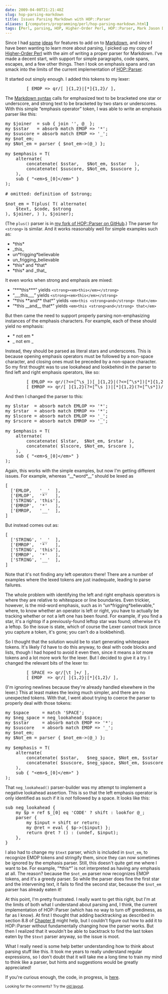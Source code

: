 ```yaml
--- 
date: 2009-04-08T21:21:48Z
slug: hop-parsing-markdown
title: Issues Parsing Markdown with HOP::Parser
aliases: [/computers/programming/perl/hop-parsing-markdown.html]
tags: [Perl, parsing, HOP, Higher-Order Perl, HOP::Parser, Mark Jason Dominus]
---
```


<p>Since I had <a href="/computers/markup/modest-markdown-proposal.html" title="A Modest Proposal for Markdown Definition
Lists">some</a> <a href="/computers/markup/markdown-table-rfc.html" title="RFC: A Simple Markdown Table Format">ideas</a> for features to add on
to <a href="http://daringfireball.net/projects/markdown/">Markdown</a>, and
since I have been wanting to learn more about parsing, I picked up my copy
of <a href="http://hop.perl.plover.com/">Higher-Order Perl</a> with the aim of
writing a proper parser for Markdown. I've made a decent start, with support
for simple paragraphs, code spans, escapes, and a few other things. Then I
took on emphasis spans and ran smack into the limits of the current implementation of
<a href="http://search.cpan.org/perldoc?HOP::Parser" title="HOP::Parser on CPAN">HOP::Parser</a>.</p>

<p>It started out simply enough. I added this tokens to my lexer:</p>

<pre>
        [ EMOP =&gt; qr/[_]{1,2}|[*]{1,2}/ ],
</pre>

<p>The <a href="http://daringfireball.net/projects/markdown/syntax/">Markdown syntax</a> calls for emphasized text to be bracketed one star or underscore,
and strong text to be bracketed by two stars or underscores. With this simple
“emphasis operator” token, I was able to write an emphasis parser like
this:</p>

<pre>
my $joiner  = sub { join &#x0027;&#x0027;, @_ };
my $sstar   = absorb match EMOP =&gt; &#x0027;*&#x0027;;
my $suscore = absorb match EMOP =&gt; &#x0027;_&#x0027;;
my $not_em;
my $Not_em = parser { $not_em-&gt;(@_) };

my $emphasis = T(
    alternate(
        concatenate( $sstar,   $Not_em, $sstar   ),
        concatenate( $suscore, $Not_em, $suscore ),
    ),
    sub { &quot;&lt;em&gt;$_[0]&lt;/em&gt;&quot; }
);

# omitted: definition of $strong;

$not_em = T(plus( T( alternate(
    $text, $code, $strong
), $joiner, ) ), $joiner);
</pre>

<p>(The <code>plus()</code> parser is
in <a href="http://github.com/theory/hop/tree/master">my fork of HOP::Parser on GitHub</a>.) The parser for <code>&lt;strong&gt;</code> is similar. And it
works reasonably well for simple examples such as:</p>

<ul>
  <li>*this*</li>
  <li>_this_</li>
  <li>un*frigging*believable</li>
  <li>un_frigging_believable</li>
  <li>*this* and *that*</li>
  <li>*this* and _that_</li>
</ul>

<p>It even works when strong and emphasis are mixed:</p>

<ul>
  <li>“***this***” yields <code>&lt;strong&gt;&lt;em&gt;this&lt;/em&gt;&lt;/strong&gt;</code></li>
  <li>“___this___” yields <code>&lt;strong&gt;&lt;em&gt;this&lt;/em&gt;&lt;/strong&gt;</code></li>
  <li>“*this **and** that*” yields <code>&lt;em&gt;this &lt;strong&gt;and&lt;/strong&gt; that&lt;/em&gt;</code></li>
  <li>“*this __and__ that*” yields <code>&lt;em&gt;this &lt;strong&gt;and&lt;/strong&gt; that&lt;/em&gt;</code></li>
</ul>

<p>But then came the need to support properly parsing non-emphasizing instances of the emphasis characters. For example, each of these should yield no emphasis:</p>

<ul>
  <li>* not em *</li>
  <li>_ not em _</li>
</ul>

<p>Instead, they should be parsed as literal stars and underscores. This is
because opening emphasis operators must be followed by a non-space character,
and closing ones must be preceded by a non-space character. So my first
thought was to use lookahead and lookbehind in the parser to find left and
right emphasis operators, like so:</p>

<pre>
        [ EMLOP =&gt; qr/(?&lt;=[^\s_])[_]{1,2}|(?&lt;=[^\s*])[*]{1,2}/ ],
        [ EMROP =&gt; qr/[_]{1,2}(?=[^\s_])|[*]{1,2}(?=[^\s*])/ ],
</pre>

<p>And then I changed the parser to this:</p>

<pre>
my $lstar  = absorb match EMLOP =&gt; &#x0027;*&#x0027;;
my $rstar  = absorb match EMROP =&gt; &#x0027;*&#x0027;;
my $lscore = absorb match EMLOP =&gt; &#x0027;_&#x0027;;
my $rscore = absorb match EMROP =&gt; &#x0027;_&#x0027;;

my $emphasis = T(
    alternate(
        concatenate( $lstar,  $Not_em, $rstar  ),
        concatenate( $lscore, $Not_em, $rscore ),
    ),
    sub { &quot;&lt;em&gt;$_[0]&lt;/em&gt;&quot; }
);
</pre>

<p>Again, this works with the simple examples, but now I'm getting different
issues. For example, whereas “__*word*__” should be lexed as</p>

<pre>
[
  [&#x0027;EMLOP,   &#x0027;__&#x0027;  ],
  [&#x0027;EMLOP&#x0027;,  &#x0027;*&#x0027;   ],
  [&#x0027;STRING&#x0027;, &#x0027;this&#x0027;],
  [&#x0027;EMROP&#x0027;,  &#x0027;*&#x0027;   ],
  [&#x0027;EMROP,   &#x0027;__&#x0027;  ],
]
</pre>

<p>But instead comes out as:</p>

<pre>
[
  [&#x0027;STRING&#x0027;, &#x0027;__&#x0027;  ],
  [&#x0027;EMROP&#x0027;,  &#x0027;*&#x0027;   ],
  [&#x0027;STRING&#x0027;, &#x0027;this&#x0027;],
  [&#x0027;EMROP&#x0027;,  &#x0027;*&#x0027;   ],
  [&#x0027;STRING&#x0027;, &#x0027;__&#x0027;  ],
]
</pre>

<p>Note that it's not finding any left operators there! There are a number of
examples where the lexed tokens are just inadequate, leading to parse
failures.</p>

<p>The whole problem with identifying the left and right emphasis operators is
where they are relative to whitespace or line boundaries. Even trickier,
however, is the mid-word emphasis, such as in “un*frigging*believable,” where,
to know whether an operator is left or right, you have to actually be tracking
whether or not a left one has been found. For example, if you find a star,
it's a rightop if a previously-found leftop star was found; otherwise it's a
leftop. So the issue is state, which of course the Lexer cannot track (once
you capture a token, it's gone; you can't do a lookbehind).</p>

<p>So I thought that the solution would be to start generating whitespace
tokens. It's likely I'd have to do this anyway, to deal with code blocks and
lists, though I had hoped to avoid it even then, since it means a <em>lot</em>
more tokens and a lot more work for the lexer. But I decided to give it a try.
I changed the relevant bits of the lexer to:</p>

<pre>
        [ SPACE =&gt; qr/[\t ]+/ ],
        [ EMOP  =&gt; qr/[_]{1,2}|[*]{1,2}/ ],
</pre>

<p>(I'm ignoring newlines because they're already handled elsewhere in the
lexer.) This at least makes the lexing much simpler, and there are no
unexpected tokens. With that, I went about trying to coerce the parser to
properly deal with those tokens:</p>

<pre>
my $space     = match &#x0027;SPACE&#x0027;;
my $neg_space = neg_lookahead $space;
my $sstar     = absorb match EMOP =&gt; &#x0027;*&#x0027;;
my $suscore   = absorb match EMOP =&gt; &#x0027;_&#x0027;;
my $not_em;
my $Not_em = parser { $not_em-&gt;(@_) };

my $emphasis = T(
    alternate(
        concatenate( $sstar,   $neg_space, $Not_em, $sstar   ),
        concatenate( $suscore, $neg_space, $Not_em, $suscore ),
    ),
    sub { &quot;&lt;em&gt;$_[0]&lt;/em&gt;&quot; }
);
</pre>

<p>That <code>neg_lookahead()</code> parser-builder was my attempt to
implement a negative lookahead assertion. This is so that the left emphasis
operator is only identified as such if it is <em>not</em> followed by
a space. It looks like this:</p>

<pre>
sub neg_lookahead {
    my $p = ref $_[0] eq &#x0027;CODE&#x0027; ? shift : lookfor @_;
    parser {
        my $input = shift or return;
        my @ret = eval { $p-&gt;($input) };
        return @ret ? () : (undef, $input);
    },
}
</pre>

<p>I also had to change my <code>$text</code> parser, which is included
in <code>$not_em</code>, to recognize EMOP tokens and stringify them, since
they can now sometimes be ignored by the emphasis parser. Still, this doesn't
quite get me where I want to be. For example, “*this*” is not interpreted as
having any emphasis at all. The reason? because the <code>$not_em</code>
parser now recognizes EMOP tokens, and it's a greedy parser. So while the
parser does fine the first star and the intervening text, it fails to find the
second star, because the <code>$not_em</code> parser has already eaten it!</p>

<p>At this point, I'm pretty frustrated. I really want to get this right, but
I'm at the limits of both what I understand about parsing and, I think, the
current implementation of HOP::Parser (which has no way to turn off
greediness, as far as I know). At first I thought that adding backtracking as
described in section 8.8
of <a href="http://hop.perl.plover.com/book/mod/chap08.mod" title="HOP Chapter 8: Parsing">Chapter 8</a> might help, but I couldn't figure out how to add it
to HOP::Parser without fundamentally changing how the parser works. But then I
realized that it wouldn't be able to backtrack to find the last token eaten by
the <code>$text</code> parser anyway, so the issue is moot.</p>

<p>What I really need is some help better understanding how to think about
parsing stuff like this. It took me years to really understand regular
expressions, so I don't doubt that it will take me a long time to train my
mind to think like a parser, but hints and suggestions would be greatly
appreciated!</p>

<p>If you're curious enough, the code, in progress,
is <a href="https://svn.kineticode.com/Text-Markover/trunk/" title="Text::Markover Repository">here</a>.</p>

<p class="past"><small>Looking for the comments? Try the <a rel="nofollow" href="//past.justatheory.com/computers/programming/perl/hop-parsing-markdown.html">old layout</a>.</small></p>


